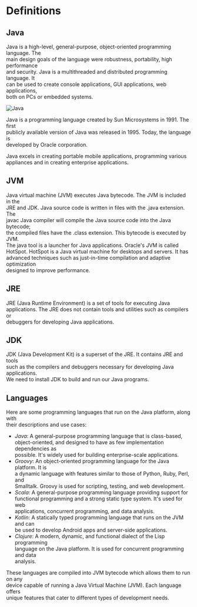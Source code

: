 # Definitions

## Java

Java is a high-level, general-purpose, object-oriented programming language. The  
main design goals of the language were robustness, portability, high performance  
and security. Java is a multithreaded and distributed programming language. It  
can be used to create console applications, GUI applications, web applications,  
both on PCs or embedded systems.  

![Java](images/java2.jpg)

Java is a programming language created by Sun Microsystems in 1991. The first  
publicly available version of Java was released in 1995. Today, the language is  
developed by Oracle corporation.  

Java excels in creating portable mobile applications, programming various  
appliances and in creating enterprise applications.  

## JVM

Java virtual machine (JVM) executes Java bytecode. The JVM is included in the  
JRE and JDK. Java source code is written in files with the .java extension. The  
javac Java compiler will compile the Java source code into the Java bytecode;  
the compiled files have the .class extension. This bytecode is executed by JVM.  
The java tool is a launcher for Java applications. Oracle's JVM is called  
HotSpot. HotSpot is a Java virtual machine for desktops and servers. It has  
advanced techniques such as just-in-time compilation and adaptive optimization  
designed to improve performance.  

## JRE

JRE (Java Runtime Environment) is a set of tools for executing Java  
applications. The JRE does not contain tools and utilities such as compilers or  
debuggers for developing Java applications.  

## JDK

JDK (Java Development Kit) is a superset of the JRE. It contains JRE and tools  
such as the compilers and debuggers necessary for developing Java applications.  
We need to install JDK to build and run our Java programs.  

## Languages 

Here are some programming languages that run on the Java platform, along with  
their descriptions and use cases:  

- *Java*: A general-purpose programming language that is class-based,  
  object-oriented, and designed to have as few implementation dependencies as  
  possible. It's widely used for building enterprise-scale applications.  
- *Groovy*: An object-oriented programming language for the Java platform. It is  
  a dynamic language with features similar to those of Python, Ruby, Perl, and  
  Smalltalk. Groovy is used for scripting, testing, and web development.  
- *Scala*: A general-purpose programming language providing support for  
  functional programming and a strong static type system. It's used for web  
  applications, concurrent programming, and data analysis.  
- *Kotlin*: A statically typed programming language that runs on the JVM and can  
  be used to develop Android apps and server-side applications.  
- *Clojure*: A modern, dynamic, and functional dialect of the Lisp programming  
  language on the Java platform. It is used for concurrent programming and data  
  analysis.  

These languages are compiled into JVM bytecode which allows them to run on any  
device capable of running a Java Virtual Machine (JVM). Each language offers  
unique features that cater to different types of development needs.  


